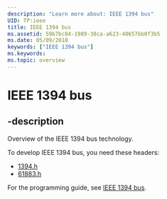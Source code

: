 ```yaml
---
description: "Learn more about: IEEE 1394 bus"
UID: TP:ieee
title: IEEE 1394 bus
ms.assetid: 59b7bc84-1989-38ca-a623-40657bb0f3b5
ms.date: 05/09/2018
keywords: ["IEEE 1394 bus"]
ms.keywords: 
ms.topic: overview
---
```


# IEEE 1394 bus

## -description

Overview of the IEEE 1394 bus technology.

To develop IEEE 1394 bus, you need these headers:

 * [1394.h](../1394/index.md)
 * [61883.h](../61883/index.md)

For the programming guide, see [IEEE 1394 bus](/windows-hardware/drivers/ieee).

